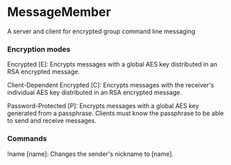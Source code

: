 # MessageMember

A server and client for encrypted group command line messaging

### Encryption modes

Encrypted [E]: Encrypts messages with a global AES key distributed in an RSA encrypted message.

Client-Dependent Encrypted [C]: Encrypts messages with the receiver's individual AES key distributed in an RSA encrypted message.

Password-Protected [P]: Encrypts messages with a global AES key generated from a passphrase. Clients must know the passphrase to be able to send and receive messages.

### Commands

!name [name]: Changes the sender's nickname to [name].
